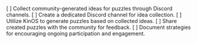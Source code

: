 [ ] Collect community-generated ideas for puzzles through Discord channels.
[ ] Create a dedicated Discord channel for idea collection.
[ ] Utilize KinOS to generate puzzles based on collected ideas.
[ ] Share created puzzles with the community for feedback.
[ ] Document strategies for encouraging ongoing participation and engagement.